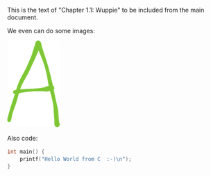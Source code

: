 This is the text of "Chapter 1.1: Wuppie" to be included from the main document.

We even can do some images:

![](img/a.png)

Also code:

```c
int main() {
    printf("Hello World from C  :-)\n");
}
```

